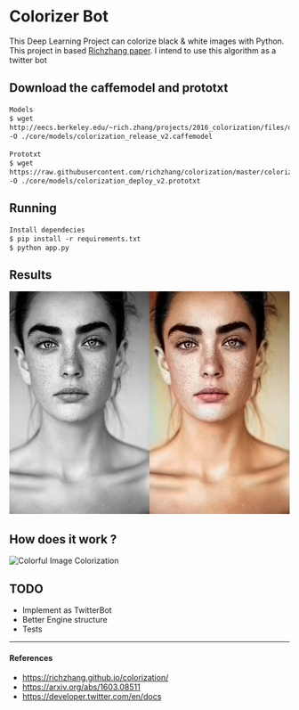 # Colorizer Bot

This Deep Learning Project can colorize black & white images with Python.
This project in based [Richzhang paper](https://richzhang.github.io/colorization/). I intend to use this algorithm as a twitter bot


## Download the caffemodel and  prototxt 
    Models
    $ wget http://eecs.berkeley.edu/~rich.zhang/projects/2016_colorization/files/demo_v2/colorization_release_v2.caffemodel -O ./core/models/colorization_release_v2.caffemodel
    
    Prototxt
    $ wget https://raw.githubusercontent.com/richzhang/colorization/master/colorization/models/colorization_deploy_v2.prototxt -O ./core/models/colorization_deploy_v2.prototxt



## Running

    Install dependecies
    $ pip install -r requirements.txt
    $ python app.py

## Results

<div style="display: flex;">
    <div>
        <img src="sample_bw.jpg" height=400>
    </div>
    <div>
        <img src="sample_predict.jpg" height=400>
    </div>
</div>


## How does it work ?
![Colorful Image Colorization](https://richzhang.github.io/colorization/resources/images/net_diagram.jpg)


## TODO

* Implement as TwitterBot
* Better Engine structure
* Tests


---

#### References
- https://richzhang.github.io/colorization/
- https://arxiv.org/abs/1603.08511
- https://developer.twitter.com/en/docs